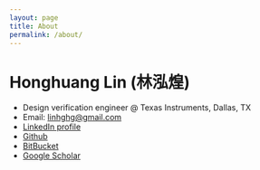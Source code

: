 ```yaml
---
layout: page
title: About
permalink: /about/
---
```


# Honghuang Lin (林泓煌)
* Design verification engineer @ Texas Instruments, Dallas, TX
* Email: [linhghg@gmail.com](mailto:linhghg@gmail.com)
* [LinkedIn profile](https://www.linkedin.com/in/honghuanglin)
* [Github](https://github.com/linhghg)
* [BitBucket](https://bitbucket.org/linhh/)
* [Google Scholar](https://scholar.google.com/citations?user=oFo1EWgAAAAJ&hl=en)


